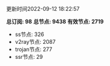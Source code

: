 更新时间2022-09-12 18:22:57

**总订阅: 98**
**总节点: 9438**
**有效节点: 2719**
- ss节点: 326
- v2ray节点: 2087
- trojan节点: 277
- ssr节点: 29
